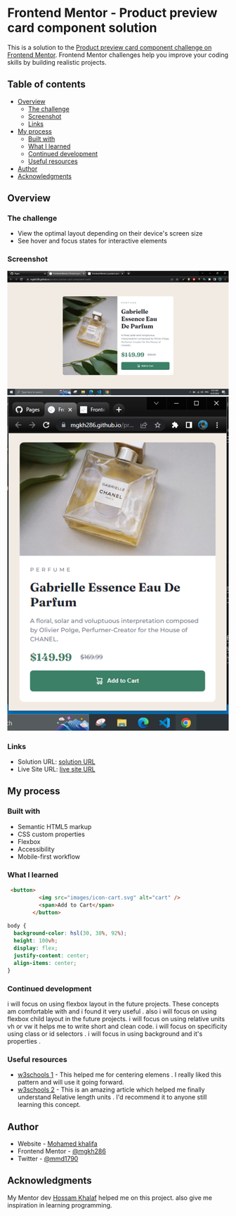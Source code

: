 # Frontend Mentor - Product preview card component solution

This is a solution to the [Product preview card component challenge on Frontend Mentor](https://www.frontendmentor.io/challenges/product-preview-card-component-GO7UmttRfa). Frontend Mentor challenges help you improve your coding skills by building realistic projects. 

## Table of contents

- [Overview](#overview)
  - [The challenge](#the-challenge)
  - [Screenshot](#screenshot)
  - [Links](#links)
- [My process](#my-process)
  - [Built with](#built-with)
  - [What I learned](#what-i-learned)
  - [Continued development](#continued-development)
  - [Useful resources](#useful-resources)
- [Author](#author)
- [Acknowledgments](#acknowledgments)


## Overview

### The challenge

- View the optimal layout depending on their device's screen size
- See hover and focus states for interactive elements

### Screenshot

![desktop](https://github.com/mgkh286/product-preview-card-component-main/blob/master/images/scrshot/desktop.PNG)
![Mobile](https://github.com/mgkh286/product-preview-card-component-main/blob/master/images/scrshot/mobile.PNG)

### Links

- Solution URL: [solution URL](https://www.frontendmentor.io/solutions/productpreviewcardcomponentmain-using-html-css-1ihbhQY6Rp)
- Live Site URL: [live site URL](https://mgkh286.github.io/product-preview-card-component-main/)

## My process

### Built with

- Semantic HTML5 markup
- CSS custom properties
- Flexbox
- Accessibility
- Mobile-first workflow


### What I learned


```html
 <button>
          <img src="images/icon-cart.svg" alt="cart" />
          <span>Add to Cart</span>
        </button>
```
```css
body {
  background-color: hsl(30, 38%, 92%);
  height: 100vh;
  display: flex;
  justify-content: center;
  align-items: center;
}
```


### Continued development

i will focus on using flexbox layout in the future projects. These concepts am comfortable with and i found it very useful .
also i will focus on using flexbox child layout in the future projects.
i will focus on using relative units vh or vw it helps me to write short and clean code.
i will focus on specificity using class or id selectors .
i will focus in using background and it's properties .


### Useful resources

- [w3schools 1](https://www.w3schools.com/css/css3_flexbox.asp) - This helped me for centering elemens . I really liked this pattern and will use it going forward.
- [w3schools 2](https://www.w3schools.com/cssref/css_units.asp) - This is an amazing article which helped me finally understand Relative length units . I'd recommend it to anyone still learning this concept.



## Author

- Website - [Mohamed khalifa](https://github.com/mgkh286)
- Frontend Mentor - [@mgkh286](https://www.frontendmentor.io/profile/mgkh286)
- Twitter - [@mmd1790](https://twitter.com/mmd1790)



## Acknowledgments

My Mentor dev [Hossam Khalaf](https://www.linkedin.com/in/hossam-khalaf-080875171/?originalSubdomain=eg) helped me on this project. also give me inspiration in learning programming.

